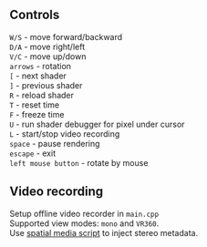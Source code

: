 ## Controls
`W/S` - move forward/backward<br/>
`D/A` - move right/left<br/>
`V/C` - move up/down<br/>
`arrows` - rotation<br/>
`[` - next shader<br/>
`]` - previous shader<br/>
`R` - reload shader<br/>
`T` - reset time<br/>
`F` - freeze time<br/>
`U` - run shader debugger for pixel under cursor<br/>
`L` - start/stop video recording<br/>
`space` - pause rendering<br/>
`escape` - exit<br/>
`left mouse button` - rotate by mouse<br/>


## Video recording

Setup offline video recorder in `main.cpp`<br/>
Supported view modes: `mono` and `VR360`.<br/>
Use [spatial media script](https://github.com/google/spatial-media) to inject stereo metadata.<br/>
